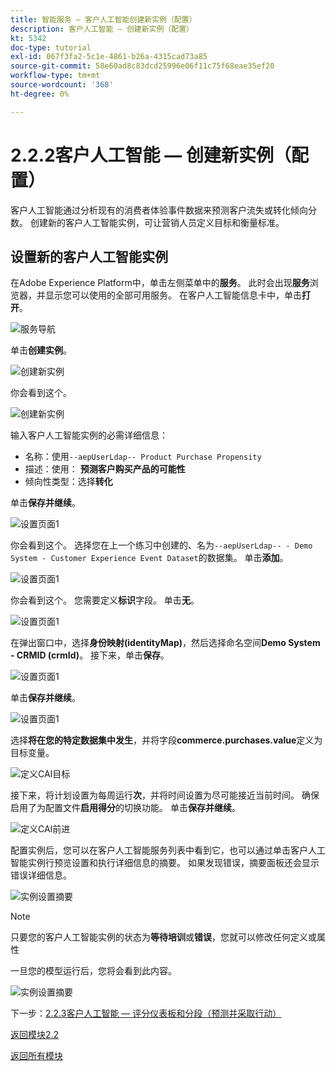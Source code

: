 ```yaml
---
title: 智能服务 — 客户人工智能创建新实例（配置）
description: 客户人工智能 — 创建新实例（配置）
kt: 5342
doc-type: tutorial
exl-id: 067f3fa2-5c1e-4861-b26a-4315cad73a85
source-git-commit: 58e60ad8c83dcd25996e06f11c75f68eae35ef20
workflow-type: tm+mt
source-wordcount: '368'
ht-degree: 0%

---
```


# 2.2.2客户人工智能 — 创建新实例（配置）

客户人工智能通过分析现有的消费者体验事件数据来预测客户流失或转化倾向分数。 创建新的客户人工智能实例，可让营销人员定义目标和衡量标准。

## 设置新的客户人工智能实例

在Adobe Experience Platform中，单击左侧菜单中的&#x200B;**服务**。 此时会出现&#x200B;**服务**&#x200B;浏览器，并显示您可以使用的全部可用服务。 在客户人工智能信息卡中，单击&#x200B;**打开**。

![服务导航](./images/navigatetoservice.png)

单击&#x200B;**创建实例**。

![创建新实例](./images/createnewinstance.png)

你会看到这个。

![创建新实例](./images/custai1.png)


输入客户人工智能实例的必需详细信息：

- 名称：使用`--aepUserLdap-- Product Purchase Propensity`
- 描述：使用： **预测客户购买产品的可能性**
- 倾向性类型：选择&#x200B;**转化**

单击&#x200B;**保存并继续**。

![设置页面1](./images/setuppage1.png)

你会看到这个。 选择您在上一个练习中创建的、名为`--aepUserLdap-- - Demo System - Customer Experience Event Dataset`的数据集。 单击&#x200B;**添加**。

![设置页面1](./images/custai2.png)

你会看到这个。 您需要定义&#x200B;**标识**&#x200B;字段。 单击&#x200B;**无**。

![设置页面1](./images/custai2a.png)

在弹出窗口中，选择&#x200B;**身份映射(identityMap)**，然后选择命名空间&#x200B;**Demo System - CRMID (crmId)**。 接下来，单击&#x200B;**保存**。

![设置页面1](./images/custai2b.png)

单击&#x200B;**保存并继续**。

![设置页面1](./images/custai2c.png)

选择&#x200B;**将在您的特定数据集中发生**，并将字段&#x200B;**commerce.purchases.value**&#x200B;定义为目标变量。

![定义CAI目标](./images/caidefinegoal.png)

接下来，将计划设置为每周运行&#x200B;**次**，并将时间设置为尽可能接近当前时间。 确保启用了为配置文件&#x200B;**启用得分**&#x200B;的切换功能。 单击&#x200B;**保存并继续**。

![定义CAI前进](./images/caiadvancepage.png)

配置实例后，您可以在客户人工智能服务列表中看到它，也可以通过单击客户人工智能实例行预览设置和执行详细信息的摘要。 如果发现错误，摘要面板还会显示错误详细信息。

![实例设置摘要](./images/caiinstancesummary.png)

>[!NOTE]
>
>只要您的客户人工智能实例的状态为&#x200B;**等待培训**&#x200B;或&#x200B;**错误**，您就可以修改任何定义或属性

一旦您的模型运行后，您将会看到此内容。

![实例设置摘要](./images/caiinstancesummary1.png)


下一步：[2.2.3客户人工智能 — 评分仪表板和分段（预测并采取行动）](./ex3.md)

[返回模块2.2](./intelligent-services.md)

[返回所有模块](./../../../overview.md)
